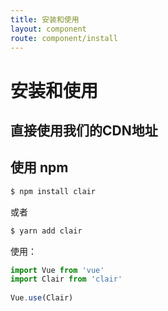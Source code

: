 ```yaml
---
title: 安装和使用
layout: component
route: component/install
---
```


# 安装和使用

## 直接使用我们的CDN地址

## 使用 npm

```bash
$ npm install clair
```

或者

```bash
$ yarn add clair
```

使用：

```js
import Vue from 'vue'
import Clair from 'clair'
 
Vue.use(Clair)
```